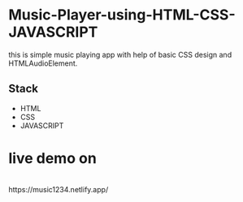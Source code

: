 # Music-Player-using-HTML-CSS-JAVASCRIPT
this is simple music playing app with help of basic CSS design and HTMLAudioElement.
<h2>Stack</h2>
<ul>
  <li>HTML</li>
  <li>CSS</li>
  <li>JAVASCRIPT</li>
  </ul>
<h1>live demo on</h1>
<br>
https://music1234.netlify.app/
